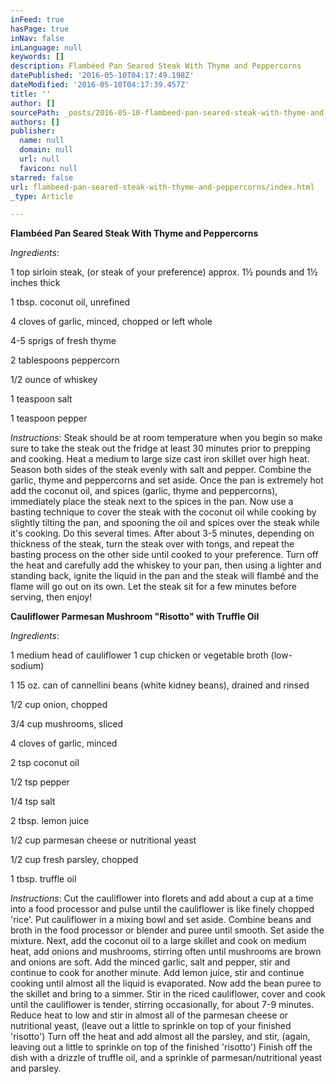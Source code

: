 ```yaml
---
inFeed: true
hasPage: true
inNav: false
inLanguage: null
keywords: []
description: Flambéed Pan Seared Steak With Thyme and Peppercorns
datePublished: '2016-05-10T04:17:49.198Z'
dateModified: '2016-05-10T04:17:39.457Z'
title: ''
author: []
sourcePath: _posts/2016-05-10-flambeed-pan-seared-steak-with-thyme-and-peppercorns.md
authors: []
publisher:
  name: null
  domain: null
  url: null
  favicon: null
starred: false
url: flambeed-pan-seared-steak-with-thyme-and-peppercorns/index.html
_type: Article

---
```

**Flambéed Pan Seared Steak With Thyme and Peppercorns**

_Ingredients_:

1 top sirloin steak, (or steak of your preference) approx. 1½ pounds and 1½ inches thick

1 tbsp. coconut oil, unrefined

4 cloves of garlic, minced, chopped or left whole

4-5 sprigs of fresh thyme

2 tablespoons peppercorn

1/2 ounce of whiskey

1 teaspoon salt

1 teaspoon pepper

_Instructions_: Steak should be at room temperature when you begin so make sure to take the steak out the fridge at least 30 minutes prior to prepping and cooking. Heat a medium to large size cast iron skillet over high heat. Season both sides of the steak evenly with salt and pepper. Combine the garlic, thyme and peppercorns and set aside. Once the pan is extremely hot add the coconut oil, and spices (garlic, thyme and peppercorns), immediately place the steak next to the spices in the pan. Now use a basting technique to cover the steak with the coconut oil while cooking by slightly tilting the pan, and spooning the oil and spices over the steak while it's cooking. Do this several times. After about 3-5 minutes, depending on thickness of the steak, turn the steak over with tongs, and repeat the basting process on the other side until cooked to your preference. Turn off the heat and carefully add the whiskey to your pan, then using a lighter and standing back, ignite the liquid in the pan and the steak will flambé and the flame will go out on its own. Let the steak sit for a few minutes before serving, then enjoy!

**Cauliflower Parmesan Mushroom "Risotto" with Truffle Oil**

_Ingredients_:

1 medium head of cauliflower 1 cup chicken or vegetable broth (low-sodium)

1 15 oz. can of cannellini beans (white kidney beans), drained and rinsed

1/2 cup onion, chopped

3/4 cup mushrooms, sliced

4 cloves of garlic, minced

2 tsp coconut oil

1/2 tsp pepper

1/4 tsp salt

2 tbsp. lemon juice

1/2 cup parmesan cheese or nutritional yeast

1/2 cup fresh parsley, chopped

1 tbsp. truffle oil

_Instructions_: Cut the cauliflower into florets and add about a cup at a time into a food processor and pulse until the cauliflower is like finely chopped 'rice'. Put cauliflower in a mixing bowl and set aside. Combine beans and broth in the food processor or blender and puree until smooth. Set aside the mixture. Next, add the coconut oil to a large skillet and cook on medium heat, add onions and mushrooms, stirring often until mushrooms are brown and onions are soft. Add the minced garlic, salt and pepper, stir and continue to cook for another minute. Add lemon juice, stir and continue cooking until almost all the liquid is evaporated. Now add the bean puree to the skillet and bring to a simmer. Stir in the riced cauliflower, cover and cook until the cauliflower is tender, stirring occasionally, for about 7-9 minutes. Reduce heat to low and stir in almost all of the parmesan cheese or nutritional yeast, (leave out a little to sprinkle on top of your finished 'risotto') Turn off the heat and add almost all the parsley, and stir, (again, leaving out a little to sprinkle on top of the finished 'risotto') Finish off the dish with a drizzle of truffle oil, and a sprinkle of parmesan/nutritional yeast and parsley.